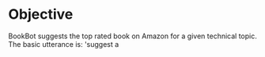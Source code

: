 # Objective
BookBot suggests the top rated book on Amazon for a given technical topic. The basic utterance is: 'suggest a <title> book'. 
Example: 'suggest a python book'

# Testing Instructions
One can initiate the bot with a greeting such as 'hi' or 'hello' on the facebook page: <a href= "https://www.facebook.com/BookBot-1293871334043466/">BookBot</a>, the bot will greet and expect the user to enter a technical topic or use the bot's suggestions(buttons) to get the top rated book on Amazon

![image](https://user-images.githubusercontent.com/19647546/28302005-571b12ec-6ba8-11e7-8ce0-dc7a7317e5dc.PNG)

The bot can give you the following details for a book, suggested on the given topic:
  1. Authors: 
  
          The bot can give you the details of the author and also their most popular book
        
          Sample Utterance: who is the author?
        
  2. Cost:
  
          Returns the price of the book
        
          Sample Utterance: what is the cost?
        
  3. Reviews:
  
          Returns a URL for the reviews of the book
        
          Sample Utterance: reviews?
        
  4. Pages:
  
          Returns the number of pages
        
          Sample Utterance: Number of pages?
        
  5. More Options:
  
          Returns tiles of books similar to the suggested book
        
          Sample Utterance: show more options
        
  6. Publisher:
  
          Returns the publisher details
        
          Sample Utterance: who is the publisher?
        
  7. Cover-pic:
  
          Returns the cover picture of the book
        
          Sample Utterance: show me the cover picture
       




